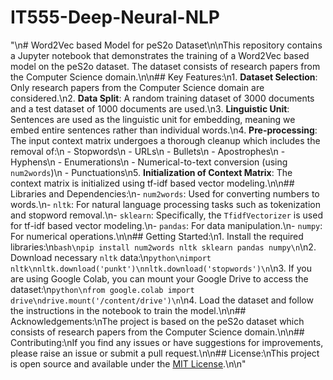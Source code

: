 # IT555-Deep-Neural-NLP
"\n# Word2Vec based Model for peS2o Dataset\n\nThis repository contains a Jupyter notebook that demonstrates the training of a Word2Vec based model on the peS2o dataset. The dataset consists of research papers from the Computer Science domain.\n\n## Key Features:\n1. **Dataset Selection**: Only research papers from the Computer Science domain are considered.\n2. **Data Split**: A random training dataset of 3000 documents and a test dataset of 1000 documents are used.\n3. **Linguistic Unit**: Sentences are used as the linguistic unit for embedding, meaning we embed entire sentences rather than individual words.\n4. **Pre-processing**: The input context matrix undergoes a thorough cleanup which includes the removal of:\n   - Stopwords\n   - URLs\n   - Bullets\n   - Apostrophes\n   - Hyphens\n   - Enumerations\n   - Numerical-to-text conversion (using `num2words`)\n   - Punctuations\n5. **Initialization of Context Matrix**: The context matrix is initialized using tf-idf based vector modeling.\n\n## Libraries and Dependencies:\n- `num2words`: Used for converting numbers to words.\n- `nltk`: For natural language processing tasks such as tokenization and stopword removal.\n- `sklearn`: Specifically, the `TfidfVectorizer` is used for tf-idf based vector modeling.\n- `pandas`: For data manipulation.\n- `numpy`: For numerical operations.\n\n## Getting Started:\n1. Install the required libraries:\n```bash\npip install num2words nltk sklearn pandas numpy\n```\n2. Download necessary `nltk` data:\n```python\nimport nltk\nnltk.download('punkt')\nnltk.download('stopwords')\n```\n3. If you are using Google Colab, you can mount your Google Drive to access the dataset:\n```python\nfrom google.colab import drive\ndrive.mount('/content/drive')\n```\n4. Load the dataset and follow the instructions in the notebook to train the model.\n\n## Acknowledgements:\nThe project is based on the peS2o dataset which consists of research papers from the Computer Science domain.\n\n## Contributing:\nIf you find any issues or have suggestions for improvements, please raise an issue or submit a pull request.\n\n## License:\nThis project is open source and available under the [MIT License](LICENSE).\n\n"
